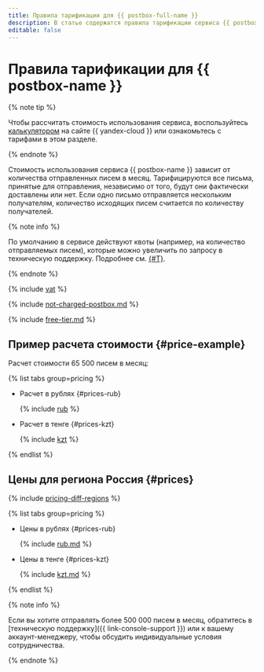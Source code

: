 ```yaml
---
title: Правила тарификации для {{ postbox-full-name }}
description: В статье содержатся правила тарификации сервиса {{ postbox-name }}.
editable: false
---
```


# Правила тарификации для {{ postbox-name }}


{% note tip %}


Чтобы рассчитать стоимость использования сервиса, воспользуйтесь [калькулятором](https://yandex.cloud/ru/prices?state=fdaa4b020385#calculator) на сайте {{ yandex-cloud }} или ознакомьтесь с тарифами в этом разделе.




{% endnote %}




Стоимость использования сервиса {{ postbox-name }} зависит от количества отправленных писем в месяц. Тарифицируются все письма, принятые для отправления, независимо от того, будут они фактически доставлены или нет. Если одно письмо отправляется нескольким получателям, количество исходящих писем считается по количеству получателей.

{% note info %}

По умолчанию в сервисе действуют квоты (например, на количество отправляемых писем), которые можно увеличить по запросу в техническую поддержку. Подробнее см. [{#T}](concepts/limits.md).

{% endnote %}


{% include [vat](../_includes/vat.md) %}

{% include [not-charged-postbox.md](../_includes/pricing/price-formula/not-charged-postbox.md) %}

{% include [free-tier.md](../_includes/pricing/price-formula/free-tier.md) %}

## Пример расчета стоимости {#price-example}

Расчет стоимости 65 500 писем в месяц:


{% list tabs group=pricing %}

- Расчет в рублях {#prices-rub}

  {% include [rub](../_pricing_examples/postbox/rub.md) %}

- Расчет в тенге {#prices-kzt}

  {% include [kzt](../_pricing_examples/postbox/kzt.md) %}

{% endlist %}



## Цены для региона Россия {#prices}

{% include [pricing-diff-regions](../_includes/pricing-diff-regions.md) %}


{% list tabs group=pricing %}

- Цены в рублях {#prices-rub}

  {% include [rub.md](../_pricing/postbox/rub.md) %}

- Цены в тенге {#prices-kzt}

  {% include [kzt.md](../_pricing/postbox/kzt.md) %}

{% endlist %}



{% note info %}

Если вы хотите отправлять более 500 000 писем в месяц, обратитесь в [техническую поддержку]({{ link-console-support }}) или к вашему аккаунт-менеджеру, чтобы обсудить индивидуальные условия сотрудничества.

{% endnote %}

